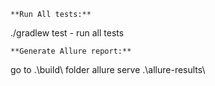 ```
**Run All tests:**
```
./gradlew test - run all tests

```
**Generate Allure report:**
```
go to .\build\ folder
allure serve .\allure-results\

```

